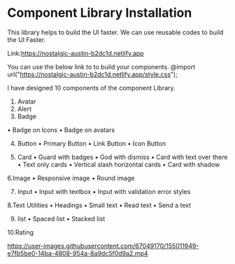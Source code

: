 # Component Library Installation
This library helps to build the UI faster.
We can use reusable codes to build the UI Faster.

Link:https://nostalgic-austin-b2dc1d.netlify.app

You can  use the below link to  to build your components.
@import url("https://nostalgic-austin-b2dc1d.netlify.app/style.css");

I have designed 10 components of the component Library.
1. Avatar
2. Alert
3. Badge

• Badge on Icons
• Badge on avatars

4. Button
• Primary Button
• Link Button
• Icon Button

5. Card
•  Guard with badges
•  God with dismiss
•  Card with text over there
•   Text only cards
•  Vertical slash horizontal cards
•  Card with shadow

6.Image
•  Responsive image
•  Round image

7.  Input
•  Input with textbox
•  Input with validation error styles

8.Text Utilities
•  Headings
•   Small text
•  Read text
•   Send a text

9.  list
•  Spaced list
•  Stacked list

10.Rating

https://user-images.githubusercontent.com/67049170/155011949-e7fb5be0-14ba-4808-954a-8a9dc5f0d9a2.mp4





